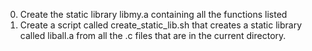 0. Create the static library libmy.a containing all the functions listed
1. Create a script called create_static_lib.sh that creates a static library called liball.a from all the .c files that are in the current directory.
